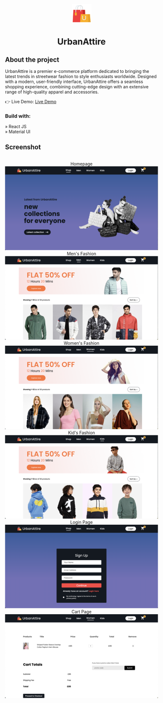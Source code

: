 <div align='center'><img src='./client/src/assets/logo.png'/><h1>UrbanAttire</h1></div>

<h2>About the project</h2>

  <p>UrbanAttire is a premier e-commerce platform dedicated to bringing the latest trends in streetwear fashion to style enthusiasts worldwide. Designed with a modern, user-friendly interface, UrbanAttire offers a seamless shopping experience, combining cutting-edge design with an extensive range of high-quality apparel and accessories.</p>

👉 Live Demo: <a href='https://car-rental-ten.vercel.app/'>Live Demo</a>

<h3>Build with:</h3>

» React JS <br>
» Material UI

<h2>Screenshot</h2>
<br>
<div align='center'>
Homepage
<img src='./client/src/assets/screenshot/page1.png'/>
Men's Fashion
<img src='./client/src/assets/screenshot/page2.png'/>
Women's Fashion
<img src='./client/src/assets/screenshot/page3.png'/>
Kid's Fashion
<img src='./client/src/assets/screenshot/page4.png'/>
Login Page
<img src='./client/src/assets/screenshot/page5.png'/>
Cart Page
<img src='./client/src/assets/screenshot/page6.png'/>
</div>
